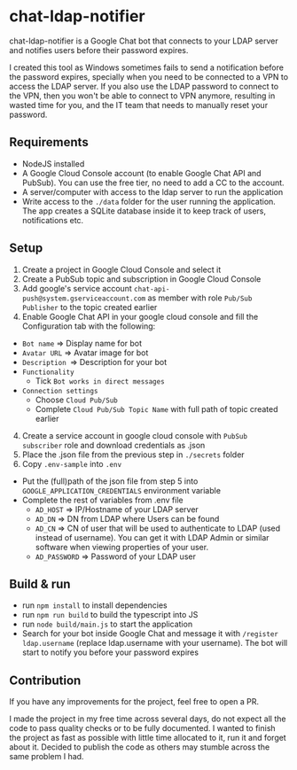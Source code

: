 # chat-ldap-notifier

chat-ldap-notifier is a Google Chat bot that connects to your LDAP server and notifies users before their password expires.

I created this tool as Windows sometimes fails to send a notification before the password expires, specially when you need to be connected to a VPN to access the LDAP server. If you also use the LDAP password to connect to the VPN, then you won't be able to connect to VPN anymore, resulting in wasted time for you, and the IT team that needs to manually reset your password.

## Requirements
- NodeJS installed
- A Google Cloud Console account (to enable Google Chat API and PubSub). You can use the free tier, no need to add a CC to the account.
- A server/computer with access to the ldap server to run the application
- Write access to the `./data` folder for the user running the application. The app creates a SQLite database inside it to keep track of users, notifications etc.

## Setup
1. Create a project in Google Cloud Console and select it
1. Create a PubSub topic and subscription in Google Cloud Console
2. Add google's service account `chat-api-push@system.gserviceaccount.com` as member with role `Pub/Sub Publisher` to the topic created earlier
3. Enable Google Chat API in your google cloud console and fill the Configuration tab with the following:
  - `Bot name` => Display name for bot
  - `Avatar URL` => Avatar image for bot
  - `Description `=> Description for your bot
  - `Functionality`
    - Tick `Bot works in direct messages`
  - `Connection settings`
    - Choose `Cloud Pub/Sub`
    - Complete `Cloud Pub/Sub Topic Name` with full path of topic created earlier
4. Create a service account in google cloud console with `PubSub subscriber` role and download credentials as .json
5. Place the .json file from the previous step in `./secrets` folder
6. Copy `.env-sample` into `.env`
  - Put the (full)path of the json file from step 5 into `GOOGLE_APPLICATION_CREDENTIALS` environment variable
  - Complete the rest of variables from .env file
    - `AD_HOST` => IP/Hostname of your LDAP server
    - `AD_DN` => DN from LDAP where Users can be found
    - `AD_CN` => CN of user that will be used to authenticate to LDAP (used instead of username). You can get it with LDAP Admin or similar software when viewing properties of your user.
    - `AD_PASSWORD` => Password of your LDAP user
    
## Build & run
- run `npm install` to install dependencies
- run `npm run build` to build the typescript into JS
- run `node build/main.js` to start the application
- Search for your bot inside Google Chat and message it with `/register ldap.username` (replace ldap.username with your username). The bot will start to notify you before your password expires

## Contribution
If you have any improvements for the project, feel free to open a PR. 

I made the project in my free time across several days, do not expect all the code to pass quality checks or to be fully documented. I wanted to finish the project as fast as possible with little time allocated to it, run it and forget about it. Decided to publish the code as others may stumble across the same problem I had.